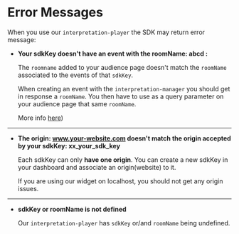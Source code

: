 # Error Messages

When you use our `interpretation-player` the SDK may return error message:


* **Your sdkKey doesn't have an event with the roomName: abcd :**

  The `roomname` added to your audience page doesn't match the `roomName` associated to the events of that `sdkKey`.

  When creating an event with the `interpretation-manager` you should get in response a `roomName`. You then have to use as a query parameter on your audience page that same `roomName`.

  More info [here](/interpretation-player/roomname))

---

* **The origin: www.your-website.com doesn't match the origin accepted by your sdkKey: xx_your_sdk_key**

  Each sdkKey can only **have one origin**. You can create a new sdkKey in your dashboard and associate an origin(website) to it.

  If you are using our widget on localhost, you should not get any origin issues.
  

---


* **sdkKey or roomName is not defined**

  Our `interpretation-player` has `sdkKey` or/and `roomName` being undefined.